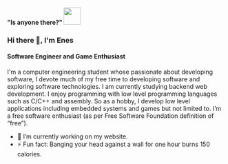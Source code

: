 #### "Is anyone there?" <img src="https://emojis.slackmojis.com/emojis/images/1460579133/354/doom_look.gif" width="40" height="40"/>

### Hi there 👋, I'm Enes
#### Software Engineer and Game Enthusiast 
 
I'm a computer engineering student whose passionate about developing software, I devote much of my free time to developing software and exploring software technologies. I am currently studying backend web development. I enjoy programming with low level programming languages such as C/C++ and assembly. So as a hobby, I develop low level applications including embedded systems and games but not limited to. I’m a free software enthusiast (as per Free Software Foundation definition of “free”). 


- 🔭 I’m currently working on my website.
- ⚡ Fun fact: Banging your head against a wall for one hour burns 150 calories. 
